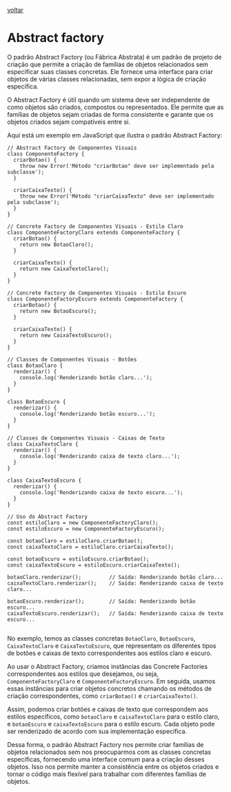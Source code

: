 [voltar](/index.md)

# Abstract factory

O padrão Abstract Factory (ou Fábrica Abstrata) é um padrão de projeto de criação que permite a criação de famílias de objetos relacionados sem especificar suas classes concretas. Ele fornece uma interface para criar objetos de várias classes relacionadas, sem expor a lógica de criação específica.

O Abstract Factory é útil quando um sistema deve ser independente de como objetos são criados, compostos ou representados. Ele permite que as famílias de objetos sejam criadas de forma consistente e garante que os objetos criados sejam compatíveis entre si.

Aqui está um exemplo em JavaScript que ilustra o padrão Abstract Factory:

```JS
// Abstract Factory de Componentes Visuais
class ComponenteFactory {
  criarBotao() {
    throw new Error('Método "criarBotao" deve ser implementado pela subclasse');
  }

  criarCaixaTexto() {
    throw new Error('Método "criarCaixaTexto" deve ser implementado pela subclasse');
  }
}

// Concrete Factory de Componentes Visuais - Estilo Claro
class ComponenteFactoryClaro extends ComponenteFactory {
  criarBotao() {
    return new BotaoClaro();
  }

  criarCaixaTexto() {
    return new CaixaTextoClaro();
  }
}

// Concrete Factory de Componentes Visuais - Estilo Escuro
class ComponenteFactoryEscuro extends ComponenteFactory {
  criarBotao() {
    return new BotaoEscuro();
  }

  criarCaixaTexto() {
    return new CaixaTextoEscuro();
  }
}

// Classes de Componentes Visuais - Botões
class BotaoClaro {
  renderizar() {
    console.log('Renderizando botão claro...');
  }
}

class BotaoEscuro {
  renderizar() {
    console.log('Renderizando botão escuro...');
  }
}

// Classes de Componentes Visuais - Caixas de Texto
class CaixaTextoClaro {
  renderizar() {
    console.log('Renderizando caixa de texto claro...');
  }
}

class CaixaTextoEscuro {
  renderizar() {
    console.log('Renderizando caixa de texto escuro...');
  }
}

// Uso do Abstract Factory
const estiloClaro = new ComponenteFactoryClaro();
const estiloEscuro = new ComponenteFactoryEscuro();

const botaoClaro = estiloClaro.criarBotao();
const caixaTextoClaro = estiloClaro.criarCaixaTexto();

const botaoEscuro = estiloEscuro.criarBotao();
const caixaTextoEscuro = estiloEscuro.criarCaixaTexto();

botaoClaro.renderizar();         // Saída: Renderizando botão claro...
caixaTextoClaro.renderizar();    // Saída: Renderizando caixa de texto claro...

botaoEscuro.renderizar();        // Saída: Renderizando botão escuro...
caixaTextoEscuro.renderizar();   // Saída: Renderizando caixa de texto escuro...


```

No exemplo, temos as classes concretas `BotaoClaro`, `BotaoEscuro`, `CaixaTextoClaro` e `CaixaTextoEscuro`, que representam os diferentes tipos de botões e caixas de texto correspondentes aos estilos claro e escuro.

Ao usar o Abstract Factory, criamos instâncias das Concrete Factories correspondentes aos estilos que desejamos, ou seja, `ComponenteFactoryClaro` e `ComponenteFactoryEscuro`. Em seguida, usamos essas instâncias para criar objetos concretos chamando os métodos de criação correspondentes, como `criarBotao()` e `criarCaixaTexto()`.

Assim, podemos criar botões e caixas de texto que correspondem aos estilos específicos, como `botaoClaro` e `caixaTextoClaro` para o estilo claro, e `botaoEscuro` e `caixaTextoEscuro` para o estilo escuro. Cada objeto pode ser renderizado de acordo com sua implementação específica.

Dessa forma, o padrão Abstract Factory nos permite criar famílias de objetos relacionados sem nos preocuparmos com as classes concretas específicas, fornecendo uma interface comum para a criação desses objetos. Isso nos permite manter a consistência entre os objetos criados e tornar o código mais flexível para trabalhar com diferentes famílias de objetos.






